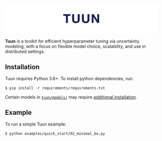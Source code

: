 ![tuun](docs/images/tuun_header.png)

**Tuun** is a toolkit for efficient hyperparameter tuning via uncertainty
modeling, with a focus on flexible model choice, scalability, and use in
distributed settings.

## Installation

Tuun requires Python 3.6+. To install python dependencies, run:
```
$ pip install -r requirements/requirements.txt
```

Certain models in [`tuun/models/`](tuun/model/) may require [additional
installation](tuun/model/README.md).


## Example

To run a simple Tuun example:
```
$ python examples/quick_start/02_minimal_bo.py
```
